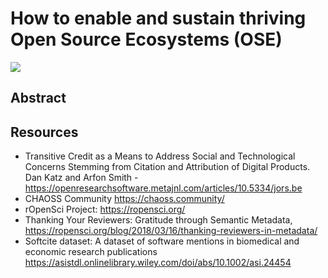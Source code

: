 # How to enable and sustain thriving Open Source Ecosystems (OSE)

[![](https://i.imgur.com/VjeqIqr.jpg)](https://inundata.org/talks/csvconf/)


## Abstract


## Resources

- Transitive Credit as a Means to Address Social and Technological Concerns Stemming from Citation and Attribution of Digital Products. Dan Katz and Arfon Smith -  https://openresearchsoftware.metajnl.com/articles/10.5334/jors.be
- CHAOSS Community https://chaoss.community/
- rOpenSci Project: https://ropensci.org/
- Thanking Your Reviewers: Gratitude through Semantic Metadata, https://ropensci.org/blog/2018/03/16/thanking-reviewers-in-metadata/
- Softcite dataset: A dataset of software mentions in biomedical and economic research publications https://asistdl.onlinelibrary.wiley.com/doi/abs/10.1002/asi.24454